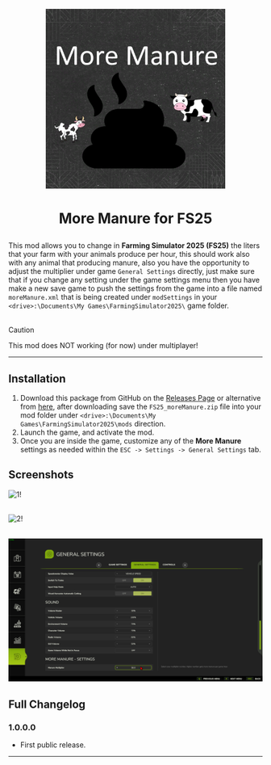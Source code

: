 <p align="center"><img src="/images/logo.png" alt="logo" width="356" height="356"></p>

<h1><p align="center">More Manure for FS25</p></h1>

This mod allows you to change in **Farming Simulator 2025 (FS25)** the liters that your farm with your animals produce per hour, this should work also with any animal that producing manure, also you have the opportunity to adjust the multiplier under game `General Settings` directly, just make sure that if you change any setting under the game settings menu then you have make a new save game to push the settings from the game into a file named `moreManure.xml` that is being created under `modSettings` in your `<drive>:\Documents\My Games\FarmingSimulator2025\` game folder.
<br></br>

> [!CAUTION]
> This mod does NOT working (for now) under multiplayer!

-------------------------------------

## Installation

1. Download this package from GitHub on the [Releases Page](https://github.com/westor7/FS25_MoreManure/releases) or alternative from [here](https://www.kingmods.net/en/fs25/mods/62318/more-manure), after downloading save the `FS25_moreManure.zip` file into your mod folder under `<drive>:\Documents\My Games\FarmingSimulator2025\mods` direction.
2. Launch the game, and activate the mod.
3. Once you are inside the game, customize any of the **More Manure** settings as needed within the `ESC -> Settings -> General Settings` tab.

## Screenshots

![1!](/images/1.png)
<br/><br/>

![2!](/images/2.png)
<br/><br/>

![3!](/images/3.png)

## Full Changelog

### 1.0.0.0
- First public release.

-------------------------------------

